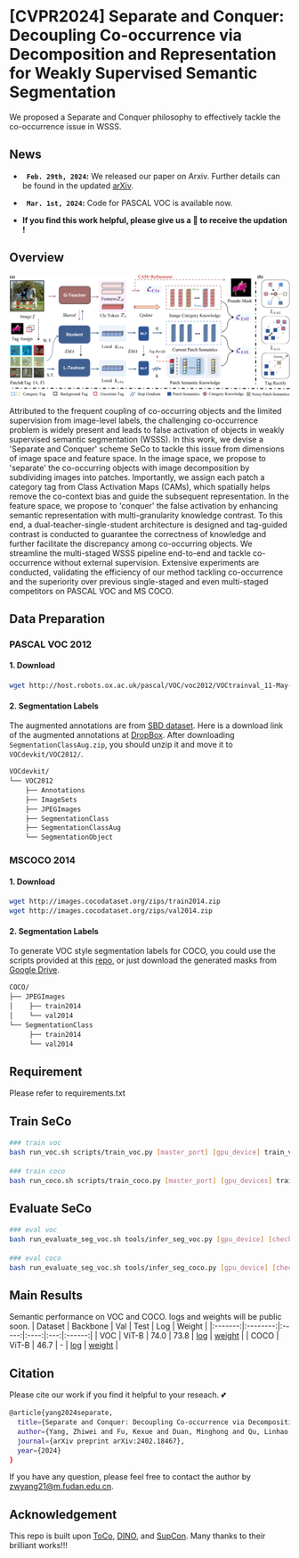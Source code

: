 # [CVPR2024] Separate and Conquer: Decoupling Co-occurrence via Decomposition and Representation for Weakly Supervised Semantic Segmentation

We proposed a Separate and Conquer philosophy to effectively tackle the co-occurrence issue in WSSS. 

## News

* **` Feb. 29th, 2024`:** We released our paper on Arxiv. Further details can be found in the updated [arXiv](http://arxiv.org/abs/2402.18467).
  
* **` Mar. 1st, 2024`:**  Code for PASCAL VOC is available now.
* **If you find this work helpful, please give us a :star2: to receive the updation !**

## Overview

<p align="middle">
<img src="/sources/main_fig.png" alt="SeCo pipeline" width="1200px">
</p>

Attributed to the frequent coupling of co-occurring objects and the limited supervision from image-level labels, the challenging co-occurrence problem is widely present and leads to false activation of objects in weakly supervised semantic segmentation (WSSS). In this work, we devise a 'Separate and Conquer' scheme SeCo to tackle this issue from dimensions of image space and feature space. In the image space, we propose to 'separate' the co-occurring objects with image decomposition by subdividing images into patches. Importantly, we assign each patch a category tag from Class Activation Maps (CAMs), which spatially helps remove the co-context bias and guide the subsequent representation. In the feature space, we propose to 'conquer' the false activation by enhancing semantic representation with multi-granularity knowledge contrast. To this end, a dual-teacher-single-student architecture is designed and tag-guided contrast is conducted to guarantee the correctness of knowledge and further facilitate the discrepancy among co-occurring objects. We streamline the multi-staged WSSS pipeline end-to-end and tackle co-occurrence without external supervision. Extensive experiments are conducted, validating the efficiency of our method tackling co-occurrence and the superiority over previous single-staged and even multi-staged competitors on PASCAL VOC and MS COCO.


## Data Preparation

### PASCAL VOC 2012

#### 1. Download

``` bash
wget http://host.robots.ox.ac.uk/pascal/VOC/voc2012/VOCtrainval_11-May-2012.tar
```
#### 2. Segmentation Labels

The augmented annotations are from [SBD dataset](http://home.bharathh.info/pubs/codes/SBD/download.html). Here is a download link of the augmented annotations at
[DropBox](https://www.dropbox.com/s/oeu149j8qtbs1x0/SegmentationClassAug.zip?dl=0). After downloading ` SegmentationClassAug.zip `, you should unzip it and move it to `VOCdevkit/VOC2012/`. 

``` bash
VOCdevkit/
└── VOC2012
    ├── Annotations
    ├── ImageSets
    ├── JPEGImages
    ├── SegmentationClass
    ├── SegmentationClassAug
    └── SegmentationObject
```

### MSCOCO 2014

#### 1. Download
``` bash
wget http://images.cocodataset.org/zips/train2014.zip
wget http://images.cocodataset.org/zips/val2014.zip
```

#### 2. Segmentation Labels

To generate VOC style segmentation labels for COCO, you could use the scripts provided at this [repo](https://github.com/alicranck/coco2voc), or just download the generated masks from [Google Drive](https://drive.google.com/file/d/147kbmwiXUnd2dW9_j8L5L0qwFYHUcP9I/view?usp=share_link).

``` bash
COCO/
├── JPEGImages
│    ├── train2014
│    └── val2014
└── SegmentationClass
     ├── train2014
     └── val2014
```

## Requirement

Please refer to requirements.txt

## Train SeCo
``` bash
### train voc
bash run_voc.sh scripts/train_voc.py [master_port] [gpu_device] train_voc

### train coco
bash run_coco.sh scripts/train_coco.py [master_port] [gpu_devices] train_coco
```

## Evaluate SeCo
``` bash
### eval voc
bash run_evaluate_seg_voc.sh tools/infer_seg_voc.py [gpu_device] [checkpoint_path]

### eval coco
bash run_evaluate_seg_voc.sh tools/infer_seg_coco.py [gpu_device] [checkpoint_path]
```

## Main Results
Semantic performance on VOC and COCO. logs and weights will be public soon.
| Dataset | Backbone |  Val  | Test | Log | Weight |
|:-------:|:--------:|:-----:|:----:|:---:|:------:|
|   VOC   |   ViT-B  | 74.0  | 73.8 | [log](https://drive.google.com/file/d/1C84BBbj7_vHVFL_tS0wFk3TdU-PfLdlp/view?usp=sharing) | [weight](https://drive.google.com/file/d/1m5Yezcs1EPUuyJq1U_W0WuyPNj2Me4wT/view?usp=sharing)       |
|   COCO  |   ViT-B  |  46.7 |   -  | [log](https://drive.google.com/file/d/1eBx9ESGa-pZI8sK41auXYfZsywTS3r5I/view?usp=sharing) | [weight](https://drive.google.com/file/d/1XpazzVBmSMwFsa7ei_Av22PGKA7pq7V0/view?usp=sharing)       |

## Citation 
Please cite our work if you find it helpful to your reseach. :two_hearts:
```bash
@article{yang2024separate,
  title={Separate and Conquer: Decoupling Co-occurrence via Decomposition and Representation for Weakly Supervised Semantic Segmentation},
  author={Yang, Zhiwei and Fu, Kexue and Duan, Minghong and Qu, Linhao and Wang, Shuo and Song, Zhijian},
  journal={arXiv preprint arXiv:2402.18467},
  year={2024}
}
```


If you have any question, please feel free to contact the author by zwyang21@m.fudan.edu.cn.

## Acknowledgement
This repo is built upon [ToCo](https://github.com/rulixiang/ToCo), [DINO](https://github.com/facebookresearch/dino), and [SupCon](https://github.com/HobbitLong/SupContrast.git). Many thanks to their brilliant works!!!
